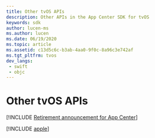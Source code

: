 ```yaml
---
title: Other tvOS APIs
description: Other APIs in the App Center SDK for tvOS
keywords: sdk
author: lucen-ms
ms.author: lucen
ms.date: 06/19/2020
ms.topic: article
ms.assetid: c13d5c6c-b3ab-4aa0-9f0c-8a96c3e742af
ms.tgt_pltfrm: tvos
dev_langs:  
 - swift
 - objc
---
```


# Other tvOS APIs
[!INCLUDE [Retirement announcement for App Center](../../includes/retirement.md)]

[!INCLUDE [apple](includes/apple.md)]
